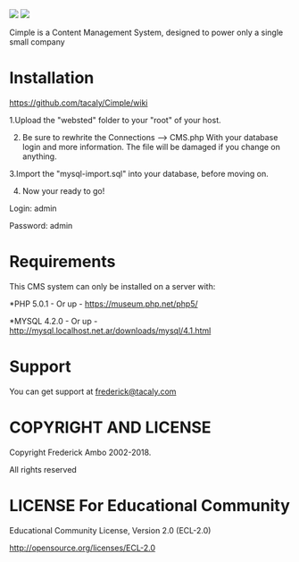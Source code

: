 <img src="http://gazunga.net/in/thumbs/cimplelogo.png" border="0">
<a href="https://codeclimate.com/github/Gazunga/Cimple"><img src="https://codeclimate.com/github/Gazunga/Cimple.png" /></a>

Cimple is a Content Management System, designed to power only a single small company


Installation
===
https://github.com/tacaly/Cimple/wiki

1.Upload the "websted" folder to your "root" of your host.

2. Be sure to rewhrite the Connections --> CMS.php With your database login and more information. 
The file will be damaged if you change on anything.

3.Import the "mysql-import.sql" into your database, before moving on.

4. Now your ready to go!

Login: admin 

Password: admin

Requirements
===
This CMS system can only be installed on a server with:

*PHP 5.0.1 - Or up -
https://museum.php.net/php5/

*MYSQL 4.2.0 - Or up -
http://mysql.localhost.net.ar/downloads/mysql/4.1.html

Support
=

You can get support at frederick@tacaly.com

COPYRIGHT AND LICENSE
=
Copyright Frederick Ambo 2002-2018.

All rights reserved

LICENSE For Educational Community
=

Educational Community License, Version 2.0 (ECL-2.0)

http://opensource.org/licenses/ECL-2.0
